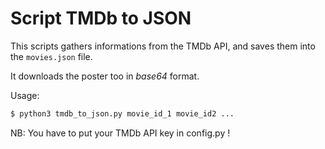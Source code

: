 # Script TMDb to JSON

This scripts gathers informations from the TMDb API, and saves them into the `movies.json` file.

It downloads the poster too in _base64_ format.

Usage:

```bash
$ python3 tmdb_to_json.py movie_id_1 movie_id2 ...
```

NB: You have to put your TMDb API key in config.py !

